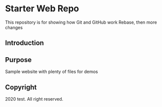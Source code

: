 # Starter Web Repo

This repository is for showing how Git and GitHub work
Rebase, then more changes

## Introduction

## Purpose

Sample website with plenty of files for demos

## Copyright

2020 test. All right reserved.
